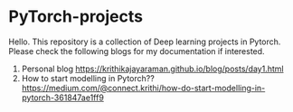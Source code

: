 # PyTorch-projects

Hello. This repository is a collection of Deep learning projects in Pytorch. Please check the following blogs for my documentation if interested.

1) Personal blog <https://krithikajayaraman.github.io/blog/posts/day1.html>
2) How to start modelling in Pytorch?? <https://medium.com/@connect.krithi/how-do-start-modelling-in-pytorch-361847ae1ff9>
